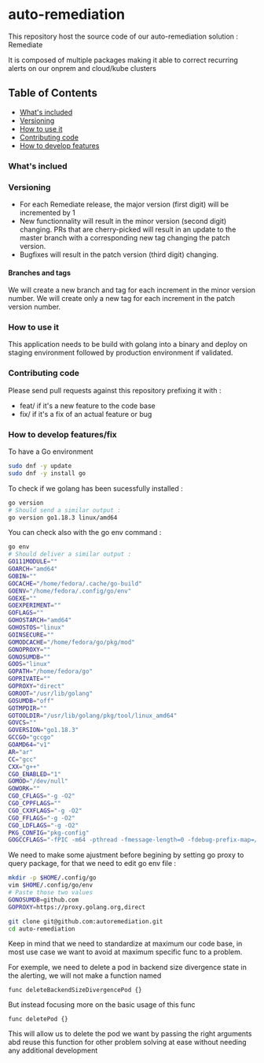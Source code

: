 # auto-remediation

This repository host the source code of our auto-remediation solution : Remediate

It is composed of multiple packages making it able to correct recurring alerts on our onprem and cloud/kube clusters


## Table of Contents
- [What's included](https://github.com/autoremediation#whats-included)
- [Versioning](https://github.com/autoremediation#whats-included)
- [How to use it](https://github.com/autoremediation#how-to-use-it)
- [Contributing code](https://github.com/autoremediation#contributing-code)
- [How to develop features](https://github.com/autoremediation#how-to-develop-features/fix)

### What's inclued


### Versioning

- For each Remediate release, the major version (first digit) will be incremented by 1 
- New functionnality will result in the minor version (second digit) changing. PRs that are cherry-picked will result in an update to the master branch with a corresponding new tag changing the patch version.
- Bugfixes will result in the patch version (third digit) changing.

#### Branches and tags

We will create a new branch and tag for each increment in the minor version number. We will create only a new tag for each increment in the patch version number.

### How to use it

This application needs to be build with golang into a binary and deploy on staging environment followed by production environment if validated.

### Contributing code

Please send pull requests against this repository prefixing it with :
- feat/ if it's a new feature to the code base
- fix/ if it's a fix of an actual feature or bug

### How to develop features/fix

To have a Go environment
  ```sh
  sudo dnf -y update
  sudo dnf -y install go
  ```

To check if we golang has been sucessfully installed :
  ```sh
  go version
  # Should send a similar output :
  go version go1.18.3 linux/amd64
  ```

You can check also with the go env command :
  ```sh
  go env
  # Should deliver a similar output :
  GO111MODULE=""
  GOARCH="amd64"
  GOBIN=""
  GOCACHE="/home/fedora/.cache/go-build"
  GOENV="/home/fedora/.config/go/env"
  GOEXE=""
  GOEXPERIMENT=""
  GOFLAGS=""
  GOHOSTARCH="amd64"
  GOHOSTOS="linux"
  GOINSECURE=""
  GOMODCACHE="/home/fedora/go/pkg/mod"
  GONOPROXY=""
  GONOSUMDB=""
  GOOS="linux"
  GOPATH="/home/fedora/go"
  GOPRIVATE=""
  GOPROXY="direct"
  GOROOT="/usr/lib/golang"
  GOSUMDB="off"
  GOTMPDIR=""
  GOTOOLDIR="/usr/lib/golang/pkg/tool/linux_amd64"
  GOVCS=""
  GOVERSION="go1.18.3"
  GCCGO="gccgo"
  GOAMD64="v1"
  AR="ar"
  CC="gcc"
  CXX="g++"
  CGO_ENABLED="1"
  GOMOD="/dev/null"
  GOWORK=""
  CGO_CFLAGS="-g -O2"
  CGO_CPPFLAGS=""
  CGO_CXXFLAGS="-g -O2"
  CGO_FFLAGS="-g -O2"
  CGO_LDFLAGS="-g -O2"
  PKG_CONFIG="pkg-config"
  GOGCCFLAGS="-fPIC -m64 -pthread -fmessage-length=0 -fdebug-prefix-map=/tmp/go-build3590682015=/tmp/go-build -gno-record-gcc-switches"
  ```

  We need to make some ajustment before begining by setting go proxy to query package, for that we need to edit go env file :
  ```sh
  mkdir -p $HOME/.config/go
  vim $HOME/.config/go/env
  # Paste those two values 
  GONOSUMDB=github.com
  GOPROXY=https://proxy.golang.org,direct
  ```


  ``` sh
  git clone git@github.com:autoremediation.git
  cd auto-remediation
  ```

Keep in mind that we need to standardize at maximum our code base, in most use case we want to avoid at maximum specific func to a problem.

For exemple, we need to delete a pod in backend size divergence state in the alerting, we will not make a function named 
``` 
func deleteBackendSizeDivergencePod {}
```
But instead focusing more on the basic usage of this func 
```
func deletePod {}
```

This will allow us to delete the pod we want by passing the right arguments abd reuse this function for other problem solving at ease without needing any additional development
